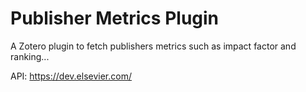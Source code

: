 Publisher Metrics Plugin
=================

A Zotero plugin to fetch publishers metrics such as impact factor and ranking...

API: https://dev.elsevier.com/
